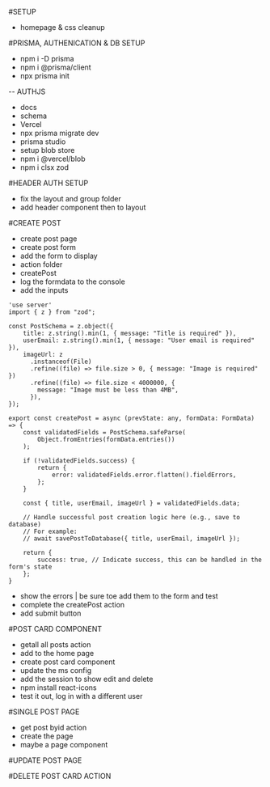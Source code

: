 
#SETUP
- homepage & css cleanup

#PRISMA, AUTHENICATION & DB SETUP
- npm i -D prisma
- npm i @prisma/client
- npx prisma init

-- AUTHJS
- docs
- schema
- Vercel
- npx prisma migrate dev
- prisma studio
- setup blob store
- npm i @vercel/blob
- npm i clsx zod

#HEADER AUTH SETUP
- fix the layout and group folder
- add header component then to layout

#CREATE POST
- create post page
- create post form
- add the form to display
- action folder
- createPost
- log the formdata to the console
- add the inputs
```
'use server'
import { z } from "zod";

const PostSchema = z.object({
    title: z.string().min(1, { message: "Title is required" }),
    userEmail: z.string().min(1, { message: "User email is required" }),
    imageUrl: z
      .instanceof(File)
      .refine((file) => file.size > 0, { message: "Image is required" })
      .refine((file) => file.size < 4000000, {
        message: "Image must be less than 4MB",
      }),
});

export const createPost = async (prevState: any, formData: FormData) => {
    const validatedFields = PostSchema.safeParse(
        Object.fromEntries(formData.entries())
    );

    if (!validatedFields.success) {
        return {
            error: validatedFields.error.flatten().fieldErrors,
        };
    }

    const { title, userEmail, imageUrl } = validatedFields.data;

    // Handle successful post creation logic here (e.g., save to database)
    // For example:
    // await savePostToDatabase({ title, userEmail, imageUrl });

    return {
        success: true, // Indicate success, this can be handled in the form's state
    };
}

```
- show the errors | be sure toe add them to the form and test
- complete the createPost action
- add submit button


#POST CARD COMPONENT
- getall all posts action
- add to the home page
- create post card component
- update the ms config
- add the session to show edit and delete
- npm install react-icons
- test it out, log in with a different user


#SINGLE POST PAGE
- get post byid action
- create the page
- maybe a page component

#UPDATE POST PAGE



#DELETE POST CARD ACTION
